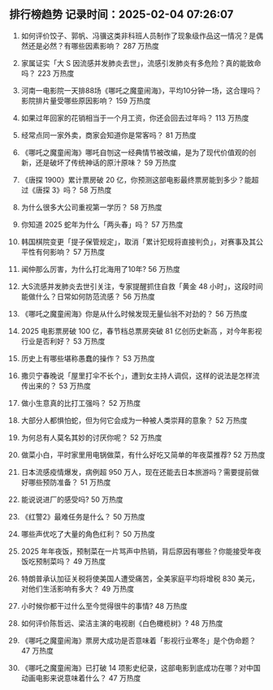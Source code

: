 
## 排行榜趋势 记录时间：2025-02-04 07:26:07
  
  1. 如何评价饺子、郭帆、冯骥这类非科班人员制作了现象级作品这一情况？是偶然还是必然？有哪些因素影响？ 287 万热度
    
  2. 家属证实「大 S 因流感并发肺炎去世」，流感引发肺炎有多危险？真的能致命吗？ 223 万热度
    
  3. 河南一电影院一天排88场《哪吒之魔童闹海》，平均10分钟一场，这合理吗？影院排片量受哪些原因影响？ 159 万热度
    
  4. 如果过年回家的花销相当于一个月工资，你还会回去过年吗？ 113 万热度
    
  5. 经常点同一家外卖，商家会知道你是常客吗？ 81 万热度
    
  6. 《哪吒之魔童闹海》哪吒自刎这一经典情节被改编，是为了现代价值观的创新，还是破坏了传统神话的原汁原味？ 59 万热度
    
  7. 《唐探 1900》累计票房破 20 亿，你预测这部电影最终票房能到多少？能超过《唐探 3》吗？ 58 万热度
    
  8. 为什么很多大公司重视第一学历？ 58 万热度
    
  9. 你知道 2025 蛇年为什么「两头春」吗？ 57 万热度
    
  10. 韩国棋院变更「提子保管规定」，取消「累计犯规将直接判负」，对赛事及其公平性有何影响？ 57 万热度
    
  11. 闻仲那么厉害，为什么打北海用了10年? 56 万热度
    
  12. 大S流感并发肺炎去世引关注，专家提醒抓住自救「黄金 48 小时」，这段时间能做什么？日常如何防范流感？ 56 万热度
    
  13. 《哪吒之魔童闹海》你是从什么时候发现无量仙翁不对劲的？ 56 万热度
    
  14. 2025 电影票房破 100 亿，春节档总票房突破 81 亿创历史新高 ，对今年影视行业是否利好？ 53 万热度
    
  15. 历史上有哪些堪称愚蠢的操作？ 53 万热度
    
  16. 撒贝宁春晚说「屋里打伞不长个」，遭到女主持人调侃，这样的说法是怎样流传出来的？ 53 万热度
    
  17. 做小生意真的比打工强吗？ 52 万热度
    
  18. 大部分人都惧怕蛇，但为何它会成为一种被人类崇拜的意象？ 52 万热度
    
  19. 为何总有人莫名其妙的讨厌你呢？ 52 万热度
    
  20. 做菜小白，平时家里用电锅做菜，有什么好吃又简单的年夜菜推荐? 52 万热度
    
  21. 日本流感疫情爆发，病例超 950 万人，现在还能去日本旅游吗？需要提前做好哪些预防准备？ 51 万热度
    
  22. 能说说进厂的感受吗? 50 万热度
    
  23. 《红警2》最难任务是什么？ 50 万热度
    
  24. 哪些声优吃了大量的角色红利？ 50 万热度
    
  25. 2025 年年夜饭，预制菜在一片骂声中热销，背后原因有哪些？你能接受年夜饭吃预制菜吗？ 49 万热度
    
  26. 特朗普承认加征关税将使美国人遭受痛苦，全美家庭平均将增税 830 美元，对他们生活影响有多大？ 49 万热度
    
  27. 小时候你都干过什么至今觉得很牛的事情? 48 万热度
    
  28. 如何评价陈哲远、梁洁主演的电视剧《白色橄榄树》? 48 万热度
    
  29. 《哪吒之魔童闹海》票房大成功是否意味着「影视行业寒冬」是个伪命题？ 47 万热度
    
  30. 《哪吒之魔童闹海》已打破 14 项影史纪录，这部电影到底成功在哪？对中国动画电影来说意味着什么？ 47 万热度
    